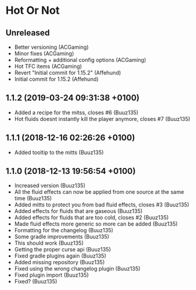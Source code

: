 Hot Or Not
==========

Unreleased
----------
* Better versioning (ACGaming)
* Minor fixes (ACGaming)
* Reformatting + additional config options (ACGaming)
* Hot TFC items (ACGaming)
* Revert "Initial commit for 1.15.2" (Affehund)
* Initial commit for 1.15.2 (Affehund)

1.1.2 (2019-03-24 09:31:38 +0100)
---------------------------------
* Added a recipe for the mitss, closes #6 (Buuz135)
* Hot fluids doesnt instantly kill the player anymore, closes #7 (Buuz135)

1.1.1 (2018-12-16 02:26:26 +0100)
---------------------------------
* Added tooltip to the mitts (Buuz135)

1.1.0 (2018-12-13 19:56:54 +0100)
---------------------------------
* Increased version (Buuz135)
* All the fluid effects can now be applied from one source at the same time (Buuz135)
* Added mitts to protect you from bad fluid effects, closes #3 (Buuz135)
* Added effects for fluids that are gaseous (Buuz135)
* Added effects for fluids that are too cold, closes #2 (Buuz135)
* Made fluid effects more generic so more can be added (Buuz135)
* Formatting for the changelog (Buuz135)
* Some gradle improvements (Buuz135)
* This should work (Buuz135)
* Getting the proper curse api (Buuz135)
* Fixed gradle plugins again (Buuz135)
* Added missing repository (Buuz135)
* Fixed using the wrong changelog plugin (Buuz135)
* Fixed plugin import (Buuz135)
* Fixed? (Buuz135)
